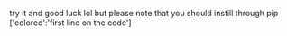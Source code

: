 try it and good luck lol but please note that you should instill through pip ['colored':'first line on the code'] 
